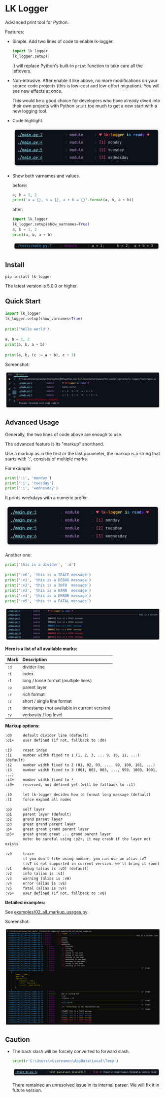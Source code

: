 # LK Logger

Advanced print tool for Python.

Features:

- Simple. Add two lines of code to enable lk-logger.

    ```python
    import lk_logger
    lk_logger.setup()
    ```

    It will replace Python's built-in `print` function to take care all the leftovers.

- Non-intrusive. After enable it like above, no more modifications on your source code projects (this is low-cost and low-effort migration). You will see new effects at once.

    This would be a good choice for developers who have already dived into their own projects with Python `print` too much to get a new start with a new logging tool.

- Code highlight.

    ![](.assets/20220321155834.png)

- Show both varnames and values.

    before:

    ```python
    a, b = 1, 2
    print('a = {}, b = {}, a + b = {}'.format(a, b, a + b))
    ```

    after:

    ```python
    import lk_logger
    lk_logger.setup(show_varnames=True)
    a, b = 1, 2
    print(a, b, a + b)
    ```

    ![](.assets/20220321153646.png)

## Install

```shell
pip install lk-logger
```

The latest version is 5.0.0 or higher.

## Quick Start

```python
import lk_logger
lk_logger.setup(show_varnames=True)

print('hello world')

a, b = 1, 2
print(a, b, a + b)

print(a, b, (c := a + b), c + 3)
```

Screenshot:

![](.assets/20220321154014.png)

## Advanced Usage

Generally, the two lines of code above are enough to use.

The advanced feature is its "markup" shorthand.

Use a markup as in the first or the last parameter, the markup is a string that starts with ':', consists of multiple marks.

For example:

```python
print(':i', 'monday')
print(':i', 'tuesday')
print(':i', 'wednesday')
```

It prints weekdays with a numeric prefix:

![](.assets/20220321155834.png)

Another one:

```python
print('this is a divider', ':d')

print(':v0', 'this is a TRACE message')
print(':v1', 'this is a DEBUG message')
print(':v2', 'this is a INFO  message')
print(':v3', 'this is a WARN  message')
print(':v4', 'this is a ERROR message')
print(':v5', 'this is a FATAL message')
```

![](.assets/20220321160102.png)

**Here is a list of all available marks:**

| Mark | Description                                  |
| :--- | :------------------------------------------- |
| `:d` | divider line                                 |
| `:i` | index                                        |
| `:l` | long / loose format (multiple lines)         |
| `:p` | parent layer                                 |
| `:r` | rich format                                  |
| `:s` | short / single line format                   |
| `:t` | timestamp (not available in current version) |
| `:v` | verbosity / log level                        |

**Markup options:**

```
:d0     default divider line (default)
:d1+    user defined (if not, fallback to :d0)

:i0     reset index
:i1     number width fixed to 1 (1, 2, 3, ... 9, 10, 11, ...) (default)
:i2     number width fixed to 2 (01, 02, 03, ..., 99, 100, 101, ...)
:i3     number width fixed to 3 (001, 002, 003, ..., 999, 1000, 1001, ...)
:i4+    number width fixed to *
:i9+    reserved, not defined yet (will be fallback to :i1)

:l0     let lk-logger decides how to format long message (default)
:l1     force expand all nodes

:p0     self layer
:p1     parent layer (default)
:p2     grand parent layer
:p3     great grand parent layer
:p4     great great grand parent layer
:p5+    great great great ... grand parent layer
        note: be careful using :p2+, it may crash if the layer not exists

:v0     trace
        if you don't like using number, you can use an alias :vT
        (:vT is not supported in current version. we'll bring it soon)
:v1     debug (alias is :vD) (default)
:v2     info (alias is :vI)
:v3     warning (alias is :vW)
:v4     error (alias is :vE)
:v5     fatal (alias is :vF)
:v6+    user defined (if not, fallback to :v0)
```

**Detailed examples:**

See [examples/02_all_markup_usages.py](examples/02_all_markup_usages.py).

Screenshot:

![](.assets/20220321161728.png)

## Caution

- The back slash will be forcely converted to forward slash.

    ```python
    print(r'C:\Users\<Username>\AppData\Local\Temp')
    ```

    ![](.assets/20220321155215.png)

    There remained an unresolved issue in its internal parser. We will fix it in future version.
